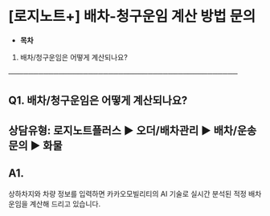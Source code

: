 # [로지노트+] 배차-청구운임 계산 방법 문의

* **목차**

1. 배차/청구운임은 어떻게 계산되나요?

──────────────────────────────────────────────

**Q1. 배차/청구운임은 어떻게 계산되나요?**
---------------------------

상담유형: 로지노트플러스 ▶ 오더/배차관리 ▶ 배차/운송문의 ▶ 화물
--------------------------------------

**A1.**
-------

상하차지와 차량 정보를 입력하면 카카오모빌리티의 AI 기술로 실시간 분석된 적정 배차 운임을 계산해 드리고 있습니다.